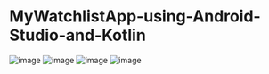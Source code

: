 # MyWatchlistApp-using-Android-Studio-and-Kotlin
![image](https://github.com/sarapmagcode/MyWatchlistApp-using-Android-Studio-and-Kotlin/assets/104606066/dd40c50f-c6f1-461e-894e-dfedf3cdf2f0)
![image](https://github.com/sarapmagcode/MyWatchlistApp-using-Android-Studio-and-Kotlin/assets/104606066/a2c07fee-720e-4481-936e-91da567e1f4a)
![image](https://github.com/sarapmagcode/MyWatchlistApp-using-Android-Studio-and-Kotlin/assets/104606066/780c00c5-a410-4f4d-835b-ca06f72de2f4)
![image](https://github.com/sarapmagcode/MyWatchlistApp-using-Android-Studio-and-Kotlin/assets/104606066/9e506f5f-cb28-42ae-9b37-da05677a8497)
